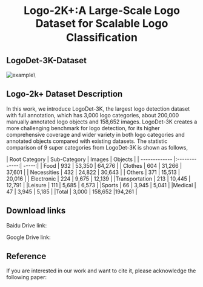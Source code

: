 # <p align="center"> Logo-2K+:A Large-Scale Logo Dataset for Scalable Logo Classiﬁcation </p>

## LogoDet-3K-Dataset
![example](logo/example.png)\

## Logo-2k+ Dataset Description
In this work, we introduce LogoDet-3K, the largest logo detection dataset with full annotation, which has 3,000 logo categories, about 200,000 manually annotated logo objects and 158,652 images. LogoDet-3K creates a more challenging benchmark for logo detection, for its higher comprehensive coverage and wider variety in both logo categories and annotated objects compared with existing datasets. 
The statistic comparison of 9 super categories from LogoDet-3K is shown as follows,

| Root Category        | Sub-Category  | Images           | Objects  |
| ------------- |:-------------:| -----:|
| Food          |  932 |   53,350    | 64,276 |
| Clothes       |  604 |   31,266    | 37,601 |
| Necessities   |  432 |   24,822    | 30,643 |
| Others        |  371 |   15,513    | 20,016 |
| Electronic    |  224 |   9,675     | 12,139 |
|Transportation |  213 |   10,445    | 12,791 |
|Leisure        |  111 |   5,685     |  6,573 |
|Sports         |  66  |   3,945     |  5,041 |
|Medical        |  47  |   3,945     |  5,185 |
|Total          |  3,000 |   158,652 |194,261 | 

## Download links
Baidu Drive link:

Google Drive link: 

## Reference
If you are interested in our work and want to cite it, please acknowledge the following paper:
